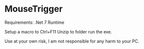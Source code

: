 # MouseTrigger
Requirements:
.Net 7 Runtime

Setup a macro to Ctrl+F11
Unzip to folder run the exe.

Use at your own risk, I am not responsible for any harm to your PC.
